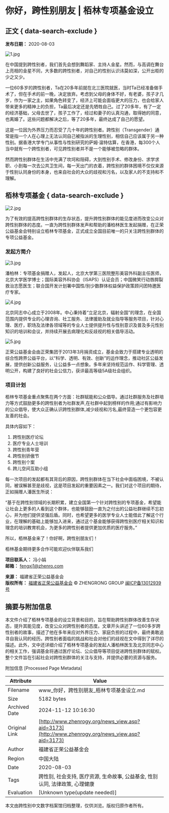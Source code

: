 # 你好，跨性别朋友 | 栢林专项基金设立

## 正文 { data-search-exclude }


**发布日期：** 2020-08-03  

![1.jpg](upload/2020/1596459280_9855086.jpg)

在中国提到跨性别者，我们首先会想到舞蹈家、主持人金星。然而，与高调在舞台上亮相的金星不同，大多数的跨性别者，对自己的性别认识讳莫如深，公开出柜的少之又少。

一位60多岁的跨性别者，Ta在20多年前就在北三医院就医，当时Ta已经准备做手术了，但在手术的前一晚，决定放弃。考虑到父母的身体不好，有老婆，孩子才几岁，作为一家之主，如果角色转变了，经济上可能会面临更大的压力，也会给家人带来更多的精神上的负担，Ta最后决定还是先牺牲自己。过了20多年，有了一定的经济基础，父母去世了，孩子工作了，经过和妻子的认真沟通，取得她的同意，也离婚了。这些问题都解决之后，等了20多年，最终达成了自己的愿望。

这是一位因为外界压力而忍受了几十年的跨性别者。跨性别（Transgender）通常是指一个人在心理上无法认同自己被指派的生理性别，相信自己应该属于另一种性别。据香港大学专门从事性与性别研究的萨姆·温特估算，在香港，每300个人当中就有一个跨性别者，可见跨性别者并不是一个能够被忽略的群体。

然而跨性别群体在生活中充满了坎坷和阻碍，大到性别手术、修改身份、求学求职、小到每一次去公共卫生间，每一天出门的衣着，跨性别的群体困境不仅仅来源于性别认同身份的本身，也来自社会的大众的歧视和污名，以及家人的不支持和不理解。

## 栢林专项基金 { data-search-exclude }

![2.jpg](upload/2020/1596459303_1114499.jpg)

为了有效的提高跨性别群体的生存状态，提升跨性别群体的能见度进而改变公众对跨性别群体的态度。一直为跨性别群体发声和帮助的潘柏林医生发起捐赠，在正荣公益基金会特别设立栢林专项基金，正式成立全国目前唯一的只关注跨性别群体的专项公益基金。

### 发起方简介

![3.jpg](upload/2020/1596459331_4824583.jpg)

潘柏林：专项基金捐赠人，发起人，北京大学第三医院整形美容外科副主任医师，北京大学医学博士；国际美容外科协会（ISAPS）认证会员；中国微笑行动唇腭裂救治志愿医生；联合国开发计划署中国性/别少数群体权益保护政策顾问团特邀医疗专家。

![4.jpg](upload/2020/1596459354_4643583.jpg)

北京同志中心成立于2008年。中心秉持着“立足北京，辐射全国”的理念，在全国范围内提供专业的心理咨询、社工服务、法律援助及就业指导等服务项目，针对心理、医疗，职场及法律各领域等的专业人士提供提升性与性别意识及普及多元性别知识的培训和会议，并持续开展去病理化和反歧视的相关倡导活动。

![5.jpg](upload/2020/1596459384_8632307.jpg)

正荣公益基金会由正荣集团于2013年3月捐资成立，基金会致力于搭建专业透明的综合性跨界公益平台，以“科学、透明、有效、创新”的运作理念，推动社区公益发展，提供创新公益服务，让公益多一点想象。多年来坚持规范运作、科学管理、透明公开，构建了良好的社会公信力，获评最高等级5A级社会组织。

### 项目计划

栢林专项基金重点聚焦在两个方面：社群赋能和公众倡导。通过社群服务及社群培力等方式鼓励更多的跨性别者为社群发声,在社群中起到榜样的作用;通过有影响力的公众倡导，使大众正确认识跨性别群体,减少歧视和污名,最终营造一个更包容更友善的社会。

具体内容如下：
1. 跨性别医疗论坛
2. 医疗专业人士培训
3. 跨性别青年营
4. 跨性别骄傲节
5. 跨性别个案
6. 跨儿空间互助小组

每一次项目的发起都有其背后的原因，跨性别群体在当下社会中面临困境，不被认同，被误解甚至是歧视，这是项目发起的重要因素之一。我们对这个项目的期待，正如捐赠人潘医生所说：

“基于在跨性别领域的长期积累，建立全国第一个针对跨性别的专项基金，希望能让社会上更多的人看到这个群体，也能够鼓励一直为之付出的公益社群继续不忘初心，并为他们提供坚强后盾。同时，也希望更多的医学专业人士能借此了解这个行业，在理解的基础上能够加入进来，通过这个基金能够获得跨性别医疗相关知识和理念的培训教育机会，为更多的跨性别者提供更加优质的医疗服务。”

所以，栢林基金来了！你好啊，跨性别朋友们！

栢林基金期待更多合作可能欢迎伙伴联系我们

**项目联系人：** 冯小娟  
**邮箱：** [fengxj1@zhenro.com](mailto:fengxj1@zhenro.com)

**来源：** 福建省正荣公益基金会  
**版权所有：** [福建省正荣公益基金会](http://www.zrgy.org) © ZHENGRONG GROUP [闽ICP备13012939号](https://beian.miit.gov.cn/)

## 摘要与附加信息

<!-- tcd_abstract -->
本文件介绍了栢林专项基金的设立背景和目的，旨在帮助跨性别群体改善生存状态，提升其能见度，改变公众对跨性别者的态度。文章开头讲述了一位60多岁跨性别者的故事，描述了他在多年来应对外界压力、家庭负担的过程中，最终勇敢追寻自我认同的经历。跨性别者面临的挑战和社会对他们的歧视在文中得到了详尽的描述。此外，文中还详细介绍了栢林专项基金的发起人潘柏林医生及北京同志中心的相关工作，强调基金将通过医疗论坛、公众倡导等项目促进跨性别群体的赋权。整个文件旨在引起社会对跨性别群体的关注与支持，并提供必要的资源与服务。
<!-- tcd_abstract_end -->

附加信息 [Processed Page Metadata]

| Attribute       | Value                                  |
|-----------------|----------------------------------------|
| Filename        | www_你好，跨性别朋友_栢林专项基金设立.md                             |
| Size            | 5182 bytes                           |
| Archived Date   | 2024-11-12 10:16:30                             |
| Original Link   | [http://www.zhenrogy.org/news_view.asp?aid=3173](http://www.zhenrogy.org/news_view.asp?aid=3173)                       |
| Author          | 福建省正荣公益基金会                               |
| Region          | 中国大陆                               |
| Date            | 2020-08-03                                 |
| Tags            | 跨性别, 社会支持, 医疗资源, 生命故事, 公益基金, 性别认同, 法律政策, 心理健康                                 |
| Evaluation            | [Unknown type(update needed)]                                 |
<!-- tcd_table_end -->

本文由跨性别中文数字档案馆归档整理，仅供浏览。版权归原作者所有。
